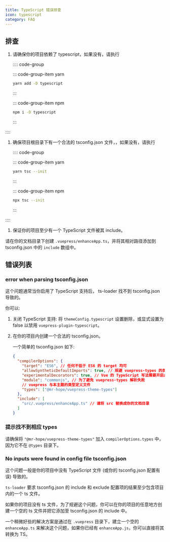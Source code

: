 ```yaml
---
title: TypeScript 错误排查
icon: typescript
category: FAQ
---
```


## 排查

1. 请确保你的项目依赖了 typescript，如果没有，请执行

   :::: code-group

   ::: code-group-item yarn

   ```bash
   yarn add -D typescript
   ```

   :::

   ::: code-group-item npm

   ```bash
   npm i -D typescript
   ```

   :::

::::

1. 确保项目根目录下有一个合法的 tsconfig.json 文件，，如果没有，请执行

   :::: code-group

   ::: code-group-item yarn

   ```bash
   yarn tsc --init
   ```

   :::

   ::: code-group-item npm

   ```bash
   npx tsc --init
   ```

   :::

::::

1. 保证你的项目至少有一个 TypeScript 文件被其 include。

请在你的文档目录下创建 `.vuepress/enhanceApp.ts`，并将其相对路径添加到 tsconfig.json 中的 `include` 数组中。

## 错误列表

### error when parsing tsconfig.json

这个问题通常当你启用了 TypeScript 支持后， ts-loader 找不到 tsconfig.json 导致的。

你可以:

1. 关闭 TypeScript 支持: 将 `themeConfig.typescript` 设置删除，或显式设置为 false 以禁用 `vuepress-plugin-typescript`。

1. 在你的项目内创建一个合法的 tsconfig.json。

   一个简单的 tsconfig.json 如下:

   ```json
   {
     "compilerOptions": {
       "target": "ES6", // 任何不低于 ES6 的 target 均可
       "allowSyntheticDefaultImports": true, // 规避 vuepress-types 的类型定义问题
       "experimentalDecorators": true, // Vue 的 TypeScript 写法需要开启此选项
       "module": "commonjs", // 为了避免 vuepress-types 解析失败
       // vuepress 与本主题的类型定义文件
       "types": ["@mr-hope/vuepress-theme-types"]
     },
     "include": [
       "src/.vuepress/enhanceApp.ts" // 请将 src 替换成你的文档目录
     ]
   }
   ```

### 提示找不到相应 types

请确保将 `"@mr-hope/vuepress-theme-types"` 加入 `compilerOptions.types` 中，因为它不在 `@types` 目录下。

### No inputs were found in config file tsconfig.json

这个问题一般是你的项目中没有 TypeScript 文件 (或你的 tsconfig.json 配置有误) 导致的。

`ts-loader` 要求 tsconfig.json 的 include 和 exclude 配置项的结果至少包含项目内的一个 ts 文件。

如果你的项目没有 ts 文件，为了规避这个问题，你可以在你的项目的任意地方创建一个空的 ts 文件并把它添加至 tsconfig.json 的 include 中。

一个稍微好些的解决方案是通过在 `.vuepress` 目录下，建立一个空的 `enhanceApp.ts` 来解决这个问题，如果你已经有 `enhanceApp.js`，你可以直接将其转换为 TS。
